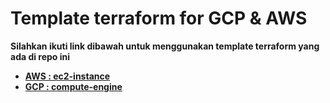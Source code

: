 # Template terraform for GCP & AWS
**Silahkan ikuti link dibawah untuk menggunakan template terraform yang ada di repo ini**
* **[AWS : ec2-instance](https://github.com/akbaribnu/terraform/tree/master/aws)**
* **[GCP : compute-engine](https://github.com/akbaribnu/terraform/tree/master/gcp)**
